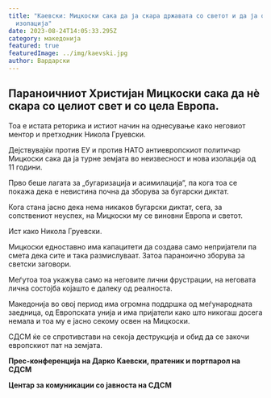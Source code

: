 ```yaml
---
title: "Каевски: Мицкоски сака да ја скара државата со светот и да ја однесе во
  изолација"
date: 2023-08-24T14:05:33.295Z
category: македонија
featured: true
featuredImage: ../img/kaevski.jpg
author: Вардарски
---
```

<!--StartFragment-->

## ​Параноичниот Христијан Мицкоски сака да нè скара со целиот свет и со цела Европа.



<!--EndFragment--><!--StartFragment-->

Тоа е истата реторика и истиот начин на однесување како неговиот ментор и претходник Никола Груевски.

Дејствувајќи против ЕУ и против НАТО антиевропскиот политичар Мицкоски сака да ја турне земјата во неизвесност и нова изолација од 11 години.

Прво беше лагата за „бугаризација и асимилација“, па кога тоа се покажа дека е невистина почна да зборува за бугарски диктат.

Кога стана јасно дека нема никаков бугарски диктат, сега, за сопствениот неуспех, на Мицкоски му се виновни Европа и светот.

Ист како Никола Груевски.

Мицкоски едноставно има капацитети да создава само непријатели па смета дека сите и така размислуваат. Затоа параноично зборува за светски заговори.

Меѓутоа тоа укажува само на неговите лични фрустрации, на неговата лична состојба којашто е далеку од реалноста.

Македонија во овој период има огромна поддршка од меѓународната заедница, од Европската унија и има пријатели како што никогаш досега немала и тоа му е јасно секому освен на Мицкоски.

СДСМ ќе се спротивстави на секоја деструкција и обид да се закочи европскиот пат на земјата.

**Прес-конференција на Дарко Каевски, пратеник и портпарол на СДСМ**

**Центар за комуникации со јавноста на СДСМ**

<!--EndFragment-->